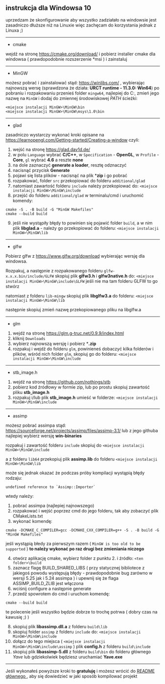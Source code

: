 ## instrukcja dla Windowsa 10

uprzedzam że skonfigurowanie aby wszystko zadziałało na windowsie jest zasadniczo dłuższe niż na Linuxie więc zachęcam do korzystania jednak z Linuxa ;)
***
- cmake

wejdź na stronę https://cmake.org/download/ i pobierz installer cmake dla windowsa ( prawdopodobnie rozszerzenie *msi ) i zainstaluj
***
- MinGW

możesz pobrać i zainstalować stąd: https://winlibs.com/ , wybierając najnowszą wersę (sprawdzona że działa: **URCT runtime - 11.3.0: Win64**)
po pobraniu i rozpakowaniu przenieś folder `mingw64`, najlepiej do C:\, zmień jego nazwę na `MinGW` i dodaj do zmiennej środowiskowej _PATH_ ścieżki:

 ```
 <miejsce instalacji MinGW>\MinGW\bin
 <miejsce instalacji MinGW>\MinGW\msys\1.0\bin
 ```

***

 - glad

zasadniczo wystarczy wykonać kroki opisane na https://learnopengl.com/Getting-started/Creating-a-window czyli:
1. wejść na stronę https://glad.dav1d.de/
2. w polu `Language` wybrać **C/C++**, w `Specification` - **OpenGL**, w `Profile` - **Core**, `gl` wybrać **4.6** a reszte **none**
3. na dole zaznaczyć **generate a loader**, resztę odznaczyć
4. nacisnąć przycisk **Generate**
5. pojawi się lista plików - nacisnąć na plik ***zip** i go pobrać
6. rozpakować, folder `src` przekopiować do folderu `additional/glad`
7. natomiast zawartość folderu `include` należy przekopiować do: `<miejsce instalacji MinGW>\MinGW\include`
8. przejść do folderu `additional/glad` w terminalu/cmd i uruchomić komendy:
```
cmake -S . -B build -G "MinGW Makefiles"
cmake --build build
```
9. jeśli nie wystąpiły błędy to powinien się pojawić folder `build`, a w nim plik **libglad.a** - należy go przekopiować do folderu: `<miejsce instalacji MinGW>\MinGW\lib`

***

 - glfw

Pobierz glfw z https://www.glfw.org/download wybierając wersję dla windowsa.

Rozpakuj, a następnie z rozpakowanego folderu `glfw-x.x.x.bin/include/GLFW` skopiuj plik **glfw3.h** i **glfw3native.h** do:
 `<miejsce instalacji MinGW>\MinGW\include\GLFW` 
jeśli nie ma tam folderu GLFW to go stwórz

natomiast z folderu `lib-mingw` skopiuj plik **libglfw3.a** do folderu: `<miejsce instalacji MinGW>\MinGW\lib`

następnie skopiuj zmień nazwę przekopiowanego pliku na libglfw.a

***

 - glm

 1. wejdź na stronę https://glm.g-truc.net/0.9.9/index.html
 2. kliknij `Downloads`
 3. wybierz najnowszą wersję i pobierz ***.zip**
 4. rozpakuj i wejdź do folderu `glm`, powinieneś dobaczyć kilka folderów i plików, wśród nich folder `glm`, skopiuj go do folderu:
 `<miejsce instalacji MinGW>\MinGW\include`

***

- stb_image.h

1. wejdź na stronę https://github.com/nothings/stb
2. pobierz kod źródłowy w formie zip, lub po prostu skopiuj zawartość pliku **stb_image.h**
3. rozpakuj i/lub plik **stb_image.h** umieść w folderze: `<miejsce instalacji MinGW>\MinGW\include`

***

- assimp
 
 możesz pobrać assimpa stąd: https://sourceforge.net/projects/assimp/files/assimp-3.1/ lub z jego githuba
 najlepiej wybierz wersję **win-binaries**

 rozpakuj i zawartość folderu `include` skopiuj do `<miejsce instalacji MinGW>\MinGW\include`

 a z folderu `lib64` przekopiuj plik **assimp.lib** do folderu `<miejsce instalacji MinGW>\MinGW\lib`



może się jednak okazać że podczas próby kompilacji wystąpią błędy rodzaju:
```
undefined reference to `Assimp::Importer`
```
wtedy należy:
1. pobrać assimpa (najlepiej najnowszego)
2. rozpakować i wejść poprzez cmd do jego folderu, tak aby zobaczyć plik CMakeLists.txt
3. wykonać komendę:
```
cmake -DCMAKE_C_COMPILER=gcc -DCMAKE_CXX_COMPILER=g++ -S . -B build -G "MinGW Makefiles"
```
jeśli wystąpią błedy za pierwszym razem ( `MinGW is too old to be supported` ) 
**to należy wykonać po raz drugi bez zmieniania niczego**

4. otwórz aplikację cmake, wybierz folder z punktu 2. i źródło: `<ten folder>\build`
5. zaznacz flagę BUILD_SHARED_LIBS ( przy statycznej bibliotece z jakiegoś powodu występują błędy - prawdopodobnie bug zarówno w wersji 5.25 jak i 5.24 assimpa ) i upewnij się że flaga ASSIMP_BUILD_ZLIB jest włączona
6. wciśnij configure a następnie generate
7. przedź spowrotem do cmd i uruchom komendę:
```
cmake --build build
```
te polecenie jeśli wszystko będzie dobrze to trochę potrwa ( dobry czas na kawusię ;) )

8. skopiuj plik **libassimp.dll.a** z folderu `build\lib`
9. skopiuj folder `assimp` z folderu `include` do:
`<miejsce instalacji MinGW>\MinGW\include`
10. dołącz do tego miejsca ( `<miejsce instalacji MinGW>\MinGW\include\assimp` ) plik **config.h** z folderu `build\include`
11. skopiuj plik **libassimp-5.dll** z folderu `build\bin` do folderu głównego _Yave_ lub gdziekolwiek będziesz uruchamiać **Yave.exe**

***

Jeśli wykonałeś powyższe kroki to **gratuluję** i możesz wrócić do [ README głównego ](README.md), aby się dowiedzieć w jaki sposób kompilować projekt